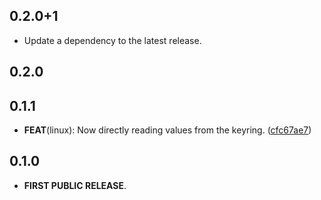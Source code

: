 ## 0.2.0+1

 - Update a dependency to the latest release.

## 0.2.0

## 0.1.1

- **FEAT**(linux): Now directly reading values from the keyring. ([cfc67ae7](https://github.com/Skyost/SimpleSecureStorage/commit/cfc67ae736846f674ac4dc1551356b2fba788789))

## 0.1.0

- **FIRST PUBLIC RELEASE**.
